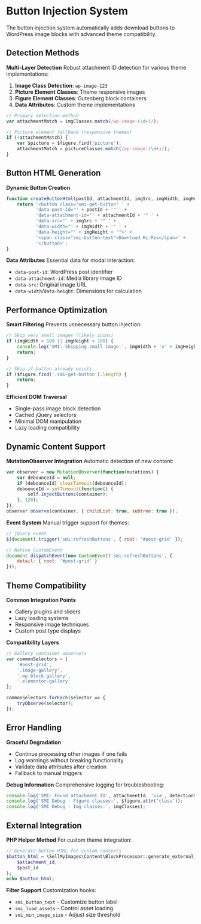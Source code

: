 # Button Injection System

The button injection system automatically adds download buttons to WordPress image blocks with advanced theme compatibility.

## Detection Methods

**Multi-Layer Detection**
Robust attachment ID detection for various theme implementations:

1. **Image Class Detection**: `wp-image-123`
2. **Picture Element Classes**: Theme responsive images  
3. **Figure Element Classes**: Gutenberg block containers
4. **Data Attributes**: Custom theme implementations

```javascript
// Primary detection method
var attachmentMatch = imgClasses.match(/wp-image-(\d+)/);

// Picture element fallback (responsive themes)
if (!attachmentMatch) {
    var $picture = $figure.find('picture');
    attachmentMatch = pictureClasses.match(/wp-image-(\d+)/);
}
```

## Button HTML Generation

**Dynamic Button Creation**
```javascript
function createButtonHtml(postId, attachmentId, imgSrc, imgWidth, imgHeight) {
    return '<button class="smi-get-button" ' +
           'data-post-id="' + postId + '" ' +
           'data-attachment-id="' + attachmentId + '" ' +
           'data-src="' + imgSrc + '" ' +
           'data-width="' + imgWidth + '" ' +
           'data-height="' + imgHeight + '">' +
           '<span class="smi-button-text">Download Hi-Res</span>' +
           '</button>';
}
```

**Data Attributes**
Essential data for modal interaction:
- `data-post-id`: WordPress post identifier
- `data-attachment-id`: Media library image ID
- `data-src`: Original image URL
- `data-width`/`data-height`: Dimensions for calculation

## Performance Optimization

**Smart Filtering**
Prevents unnecessary button injection:
```javascript
// Skip very small images (likely icons)
if (imgWidth < 100 || imgHeight < 100) {
    console.log('SMI: Skipping small image:', imgWidth + 'x' + imgHeight);
    return;
}

// Skip if button already exists
if ($figure.find('.smi-get-button').length) {
    return;
}
```

**Efficient DOM Traversal**
- Single-pass image block detection
- Cached jQuery selectors
- Minimal DOM manipulation
- Lazy loading compatibility

## Dynamic Content Support

**MutationObserver Integration**
Automatic detection of new content:
```javascript
var observer = new MutationObserver(function(mutations) {
    var debounceId = null;
    if (debounceId) clearTimeout(debounceId);
    debounceId = setTimeout(function() {
        self.injectButtons(container);
    }, 120);
});
observer.observe(container, { childList: true, subtree: true });
```

**Event System**
Manual trigger support for themes:
```javascript
// jQuery event
$(document).trigger('smi:refreshButtons', { root: '#post-grid' });

// Native CustomEvent
document.dispatchEvent(new CustomEvent('smi:refreshButtons', {
    detail: { root: '#post-grid' }
}));
```

## Theme Compatibility

**Common Integration Points**
- Gallery plugins and sliders
- Lazy loading systems
- Responsive image techniques
- Custom post type displays

**Compatibility Layers**
```javascript
// Gallery container observers
var commonSelectors = [
    '#post-grid',
    '.image-gallery',
    '.wp-block-gallery',
    '.elementor-gallery'
];

commonSelectors.forEach(selector => {
    tryObserve(selector);
});
```

## Error Handling

**Graceful Degradation**
- Continue processing other images if one fails
- Log warnings without breaking functionality
- Validate data attributes after creation
- Fallback to manual triggers

**Debug Information**
Comprehensive logging for troubleshooting:
```javascript
console.log('SMI: Found attachment ID', attachmentId, 'via', detectionSource);
console.log('SMI Debug - Figure classes:', $figure.attr('class'));
console.log('SMI Debug - Img classes:', imgClasses);
```

## External Integration

**PHP Helper Method**
For custom theme integration:
```php
// Generate button HTML for custom contexts
$button_html = \SellMyImages\Content\BlockProcessor::generate_external_button_html(
    $attachment_id,
    $post_id
);
echo $button_html;
```

**Filter Support**
Customization hooks:
- `smi_button_text` - Customize button label
- `smi_load_assets` - Control asset loading
- `smi_min_image_size` - Adjust size threshold
